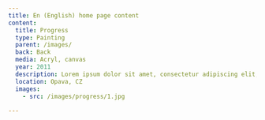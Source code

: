 ```yaml
---
title: En (English) home page content
content:
  title: Progress
  type: Painting
  parent: /images/
  back: Back
  media: Acryl, canvas
  year: 2011
  description: Lorem ipsum dolor sit amet, consectetur adipiscing elit, sed do eiusmod tempor incididunt ut labore et dolore magna aliqua. 
  location: Opava, CZ
  images:
    - src: /images/progress/1.jpg
    
---
```

